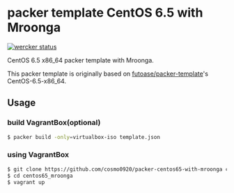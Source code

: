packer template CentOS 6.5 with Mroonga
===

[![wercker status](https://app.wercker.com/status/0e2786bfdc34ab2aeeb8f9ffeee70b56/s/master "wercker status")](https://app.wercker.com/project/bykey/0e2786bfdc34ab2aeeb8f9ffeee70b56)

CentOS 6.5 x86_64 packer template with Mroonga.

This packer template is originally based on [futoase/packer-template](https://github.com/futoase/packer-template)'s CentOS-6.5-x86_64.

## Usage

### build VagrantBox(optional)

```bash
$ packer build -only=virtualbox-iso template.json
```

### using VagrantBox

```bash
$ git clone https://github.com/cosmo0920/packer-centos65-with-mroonga centos65_mroonga
$ cd centos65_mroonga
$ vagrant up
```
